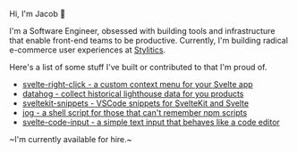 Hi, I'm Jacob 👋

I'm a Software Engineer, obsessed with building tools and infrastructure that enable front-end teams to be productive. Currently, I'm building radical e-commerce user experiences at [Stylitics](http://stylitics.com).

Here's a list of some stuff I've built or contributed to that I'm proud of.

- [svelte-right-click - a custom context menu for your Svelte app](https://github.com/stordahl/svelte-right-click)
- [datahog - collect historical lighthouse data for you products](https://github.com/stordahl/datahog)
- [sveltekit-snippets - VSCode snippets for SvelteKit and Svelte](https://github.com/stordahl/sveltekit-snippets)
- [jog - a shell script for those that can't remember npm scripts](https://github.com/stordahl/jog)
- [svelte-code-input - a simple text input that behaves like a code editor](https://github.com/stordahl/svelte-code-input)


~I'm currently available for hire.~
